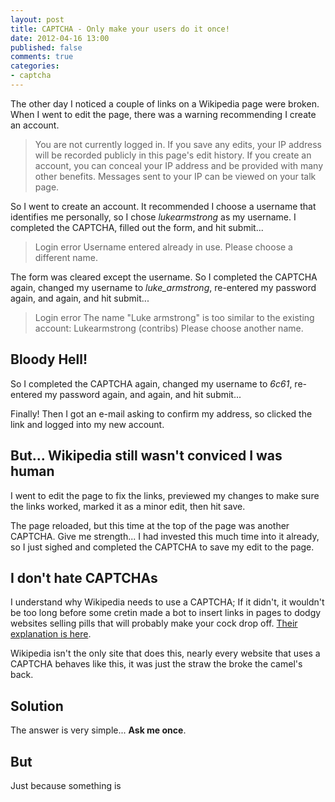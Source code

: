 ```yaml
---
layout: post
title: CAPTCHA - Only make your users do it once!
date: 2012-04-16 13:00
published: false
comments: true
categories:
- captcha
---
```


The other day I noticed a couple of links on a Wikipedia page were broken. When I went to edit the page, there was a warning recommending I create an account.

> You are not currently logged in. If you save any edits, your IP address will be recorded publicly in this page's edit history. If you create an account, you can conceal your IP address and be provided with many other benefits. Messages sent to your IP can be viewed on your talk page.


So I went to create an account. It recommended I choose a username that identifies me personally, so I chose *lukearmstrong* as my username. I completed the CAPTCHA, filled out the form, and hit submit...

> Login error
> Username entered already in use. Please choose a different name.


The form was cleared except the username. So I completed the CAPTCHA again, changed my username to *luke_armstrong*, re-entered my password again, and again, and hit submit...

> Login error
> The name "Luke armstrong" is too similar to the existing account:
> Lukearmstrong (contribs)
> Please choose another name.


## Bloody Hell!

So I completed the CAPTCHA again, changed my username to *6c61*, re-entered my password again, and again, and hit submit...

Finally! Then I got an e-mail asking to confirm my address, so clicked the link and logged into my new account.


## But... Wikipedia still wasn't conviced I was human

I went to edit the page to fix the links, previewed my changes to make sure the links worked, marked it as a minor edit, then hit save.

The page reloaded, but this time at the top of the page was another CAPTCHA. Give me strength... I had invested this much time into it already, so I just sighed and completed the CAPTCHA to save my edit to the page.


## I don't hate CAPTCHAs

I understand why Wikipedia needs to use a CAPTCHA; If it didn't, it wouldn't be too long before some cretin made a bot to insert links in pages to dodgy websites selling pills that will probably make your cock drop off. [Their explanation is here](http://en.wikipedia.org/wiki/Special:Captcha).

Wikipedia isn't the only site that does this, nearly every website that uses a CAPTCHA behaves like this, it was just the straw the broke the camel's back.


## Solution

The answer is very simple... **Ask me once**.


## But

Just because something is 
